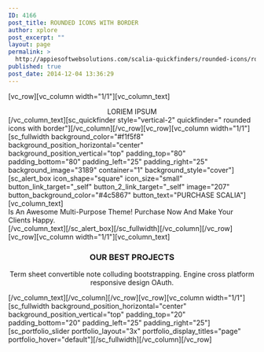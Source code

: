 ```yaml
---
ID: 4166
post_title: ROUNDED ICONS WITH BORDER
author: xplore
post_excerpt: ""
layout: page
permalink: >
  http://appiesoftwebsolutions.com/scalia-quickfinders/rounded-icons/rounded-icons-with-border/
published: true
post_date: 2014-12-04 13:36:29
---
```

[vc_row][vc_column width="1/1"][vc_column_text]
<div class="title-h3" style="text-align: center;">LORIEM IPSUM</div>
[/vc_column_text][sc_quickfinder style="vertical-2" quickfinder=" rounded icons with border"][/vc_column][/vc_row][vc_row][vc_column width="1/1"][sc_fullwidth background_color="#f1f5f8" background_position_horizontal="center" background_position_vertical="top" padding_top="80" padding_bottom="80" padding_left="25" padding_right="25" background_image="3189" container="1" background_style="cover"][sc_alert_box icon_shape="square" icon_size="small" button_link_target="_self" button_2_link_target="_self" image="207" button_background_color="#4c5867" button_text="PURCHASE SCALIA"][vc_column_text]
<div class="styled-subtitle">Is An Awesome Multi-Purpose Theme! Purchase Now And Make Your Clients Happy.</div>
[/vc_column_text][/sc_alert_box][/sc_fullwidth][/vc_column][/vc_row][vc_row][vc_column width="1/1"][vc_column_text]
<h3 style="text-align: center;">OUR BEST PROJECTS</h3>
<p style="text-align: center;">Term sheet convertible note colluding bootstrapping. Engine cross platform responsive design OAuth.</p>
[/vc_column_text][/vc_column][/vc_row][vc_row][vc_column width="1/1"][sc_fullwidth background_position_horizontal="center" background_position_vertical="top" padding_top="20" padding_bottom="20" padding_left="25" padding_right="25"][sc_portfolio_slider portfolio_layout="3x" portfolio_display_titles="page" portfolio_hover="default"][/sc_fullwidth][/vc_column][/vc_row]